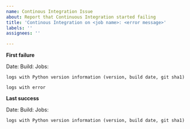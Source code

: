 ```yaml
---
name: Continous Integration Issue
about: Report that Continuous Integration started failing
title: 'Continous Integration on <job name>: <error message>'
labels: ''
assignees: ''

---
```


**First failure**

Date: <date>
Build: <link to build>
Jobs: <link to jobs>

```
logs with Python version information (version, build date, git sha1)
```

```
logs with error
```


**Last success**

Date: <date>
Build: <link to build>
Jobs: <link to jobs>

```
logs with Python version information (version, build date, git sha1)
```
